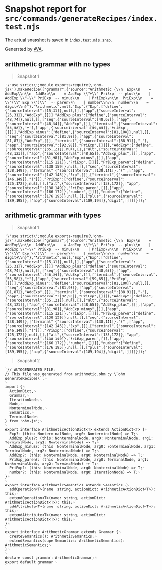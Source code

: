 # Snapshot report for `src/commands/generateRecipes/index.test.mjs`

The actual snapshot is saved in `index.test.mjs.snap`.

Generated by [AVA](https://avajs.dev).

## arithmetic grammar with no types

> Snapshot 1

    '\'use strict\';module.exports=require(\'ohm-js\').makeRecipe(["grammar",{"source":"Arithmetic {\\n  Exp\\n    = AddExp\\n\\n  AddExp\\n    = AddExp \\"+\\" PriExp  -- plus\\n    | AddExp \\"-\\" PriExp  -- minus\\n    | PriExp\\n\\n  PriExp\\n    = \\"(\\" Exp \\")\\"  -- paren\\n    | number\\n\\n  number\\n    = digit+\\n}"},"Arithmetic",null,"Exp",{"Exp":["define",{"sourceInterval":[15,31]},null,[],["app",{"sourceInterval":[25,31]},"AddExp",[]]],"AddExp_plus":["define",{"sourceInterval":[48,74]},null,[],["seq",{"sourceInterval":[48,65]},["app",{"sourceInterval":[48,54]},"AddExp",[]],["terminal",{"sourceInterval":[55,58]},"+"],["app",{"sourceInterval":[59,65]},"PriExp",[]]]],"AddExp_minus":["define",{"sourceInterval":[81,108]},null,[],["seq",{"sourceInterval":[81,98]},["app",{"sourceInterval":[81,87]},"AddExp",[]],["terminal",{"sourceInterval":[88,91]},"-"],["app",{"sourceInterval":[92,98]},"PriExp",[]]]],"AddExp":["define",{"sourceInterval":[35,121]},null,[],["alt",{"sourceInterval":[48,121]},["app",{"sourceInterval":[48,65]},"AddExp_plus",[]],["app",{"sourceInterval":[81,98]},"AddExp_minus",[]],["app",{"sourceInterval":[115,121]},"PriExp",[]]]],"PriExp_paren":["define",{"sourceInterval":[138,159]},null,[],["seq",{"sourceInterval":[138,149]},["terminal",{"sourceInterval":[138,141]},"("],["app",{"sourceInterval":[142,145]},"Exp",[]],["terminal",{"sourceInterval":[146,149]},")"]]],"PriExp":["define",{"sourceInterval":[125,172]},null,[],["alt",{"sourceInterval":[138,172]},["app",{"sourceInterval":[138,149]},"PriExp_paren",[]],["app",{"sourceInterval":[166,172]},"number",[]]]],"number":["define",{"sourceInterval":[176,195]},null,[],["plus",{"sourceInterval":[189,195]},["app",{"sourceInterval":[189,194]},"digit",[]]]]}]);'

## arithmetic grammar with types

> Snapshot 1

    '\'use strict\';module.exports=require(\'ohm-js\').makeRecipe(["grammar",{"source":"Arithmetic {\\n  Exp\\n    = AddExp\\n\\n  AddExp\\n    = AddExp \\"+\\" PriExp  -- plus\\n    | AddExp \\"-\\" PriExp  -- minus\\n    | PriExp\\n\\n  PriExp\\n    = \\"(\\" Exp \\")\\"  -- paren\\n    | number\\n\\n  number\\n    = digit+\\n}"},"Arithmetic",null,"Exp",{"Exp":["define",{"sourceInterval":[15,31]},null,[],["app",{"sourceInterval":[25,31]},"AddExp",[]]],"AddExp_plus":["define",{"sourceInterval":[48,74]},null,[],["seq",{"sourceInterval":[48,65]},["app",{"sourceInterval":[48,54]},"AddExp",[]],["terminal",{"sourceInterval":[55,58]},"+"],["app",{"sourceInterval":[59,65]},"PriExp",[]]]],"AddExp_minus":["define",{"sourceInterval":[81,108]},null,[],["seq",{"sourceInterval":[81,98]},["app",{"sourceInterval":[81,87]},"AddExp",[]],["terminal",{"sourceInterval":[88,91]},"-"],["app",{"sourceInterval":[92,98]},"PriExp",[]]]],"AddExp":["define",{"sourceInterval":[35,121]},null,[],["alt",{"sourceInterval":[48,121]},["app",{"sourceInterval":[48,65]},"AddExp_plus",[]],["app",{"sourceInterval":[81,98]},"AddExp_minus",[]],["app",{"sourceInterval":[115,121]},"PriExp",[]]]],"PriExp_paren":["define",{"sourceInterval":[138,159]},null,[],["seq",{"sourceInterval":[138,149]},["terminal",{"sourceInterval":[138,141]},"("],["app",{"sourceInterval":[142,145]},"Exp",[]],["terminal",{"sourceInterval":[146,149]},")"]]],"PriExp":["define",{"sourceInterval":[125,172]},null,[],["alt",{"sourceInterval":[138,172]},["app",{"sourceInterval":[138,149]},"PriExp_paren",[]],["app",{"sourceInterval":[166,172]},"number",[]]]],"number":["define",{"sourceInterval":[176,195]},null,[],["plus",{"sourceInterval":[189,195]},["app",{"sourceInterval":[189,194]},"digit",[]]]]}]);'

> Snapshot 2

    `// AUTOGENERATED FILE␊
    // This file was generated from arithmetic.ohm by \`ohm generateRecipes\`.␊
    ␊
    import {␊
      ActionDict,␊
      Grammar,␊
      IterationNode,␊
      Node,␊
      NonterminalNode,␊
      Semantics,␊
      TerminalNode␊
    } from 'ohm-js';␊
    ␊
    export interface ArithmeticActionDict<T> extends ActionDict<T> {␊
      Exp?: (this: NonterminalNode, arg0: NonterminalNode) => T;␊
      AddExp_plus?: (this: NonterminalNode, arg0: NonterminalNode, arg1: TerminalNode, arg2: NonterminalNode) => T;␊
      AddExp_minus?: (this: NonterminalNode, arg0: NonterminalNode, arg1: TerminalNode, arg2: NonterminalNode) => T;␊
      AddExp?: (this: NonterminalNode, arg0: NonterminalNode) => T;␊
      PriExp_paren?: (this: NonterminalNode, arg0: TerminalNode, arg1: NonterminalNode, arg2: TerminalNode) => T;␊
      PriExp?: (this: NonterminalNode, arg0: NonterminalNode) => T;␊
      number?: (this: NonterminalNode, arg0: IterationNode) => T;␊
    }␊
    ␊
    export interface ArithmeticSemantics extends Semantics {␊
      addOperation<T>(name: string, actionDict: ArithmeticActionDict<T>): this;␊
      extendOperation<T>(name: string, actionDict: ArithmeticActionDict<T>): this;␊
      addAttribute<T>(name: string, actionDict: ArithmeticActionDict<T>): this;␊
      extendAttribute<T>(name: string, actionDict: ArithmeticActionDict<T>): this;␊
    }␊
    ␊
    export interface ArithmeticGrammar extends Grammar {␊
      createSemantics(): ArithmeticSemantics;␊
      extendSemantics(superSemantics: ArithmeticSemantics): ArithmeticSemantics;␊
    }␊
    ␊
    declare const grammar: ArithmeticGrammar;␊
    export default grammar;␊
    `
